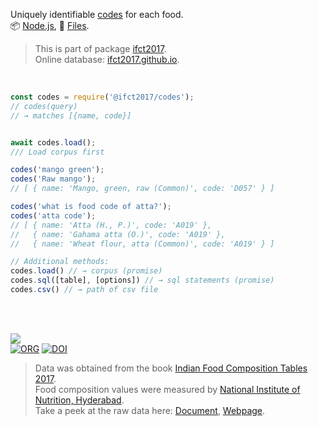 Uniquely identifiable [codes] for each food.<br>
📦 [Node.js](https://www.npmjs.com/package/@ifct2017/codes),
📜 [Files](https://unpkg.com/@ifct2017/codes/).

> This is part of package [ifct2017].<br>
> Online database: [ifct2017.github.io].

<br>

```javascript
const codes = require('@ifct2017/codes');
// codes(query)
// → matches [{name, code}]


await codes.load();
/// Load corpus first

codes('mango green');
codes('Raw mango');
// [ { name: 'Mango, green, raw (Common)', code: 'D057' } ]

codes('what is food code of atta?');
codes('atta code');
// [ { name: 'Atta (H., P.)', code: 'A019' },
//   { name: 'Gahama atta (O.)', code: 'A019' },
//   { name: 'Wheat flour, atta (Common)', code: 'A019' } ]
```

```javascript
// Additional methods:
codes.load() // → corpus (promise)
codes.sql([table], [options]) // → sql statements (promise)
codes.csv() // → path of csv file
```

<br>
<br>

[![](https://i.imgur.com/D5UYmbD.jpg)](http://ifct2017.com/)<br>
[![ORG](https://img.shields.io/badge/org-ifct2017-green?logo=Org)](https://ifct2017.github.io)
[![DOI](https://zenodo.org/badge/133037928.svg)](https://zenodo.org/badge/latestdoi/133037928)

> Data was obtained from the book [Indian Food Composition Tables 2017].<br>
> Food composition values were measured by [National Institute of Nutrition, Hyderabad].<br>
> Take a peek at the raw data here: [Document], [Webpage].

[ifct2017]: https://www.npmjs.com/package/ifct2017
[Indian Food Composition Tables 2017]: http://ifct2017.com/
[codes]: https://github.com/ifct2017/codes/blob/master/index.csv
[ifct2017.github.io]: https://ifct2017.github.io
[National Institute of Nutrition, Hyderabad]: https://www.nin.res.in/
[Document]: https://docs.google.com/spreadsheets/d/1Q-M1C3DAEhoA6y7X89M3Fl_zml__v0Mr-fJAYBJkLJc/edit?usp=sharing
[Webpage]: https://docs.google.com/spreadsheets/d/e/2PACX-1vSZD-_xy9EvbEM2axafTL251gWsCPUYRZA8wAUvscy0MZmHS9bCOpbvqJQsbf5TujlOA8FmL91bOzF8/pubhtml
